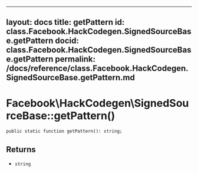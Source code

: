 
***

layout: docs
title: getPattern
id: class.Facebook.HackCodegen.SignedSourceBase.getPattern
docid: class.Facebook.HackCodegen.SignedSourceBase.getPattern
permalink: /docs/reference/class.Facebook.HackCodegen.SignedSourceBase.getPattern.md
---







# Facebook\\HackCodegen\\SignedSourceBase::getPattern()




``` Hack
public static function getPattern(): string;
```




## Returns




* ` string `